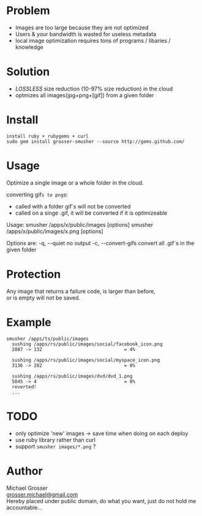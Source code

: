 Problem
=======
 - Images are too large because they are not optimized
 - Users & your bandwidth is wasted for useless metadata
 - local image optimization requires tons of programs / libaries / knowledge

Solution
========
 - *LOSSLESS* size reduction (10-97% size reduction) in the cloud
 - optmizes all images(jpg+png+[gif]) from a given folder

Install
=======
    install ruby + rubygems + curl
    sudo gem install grosser-smusher --source http://gems.github.com/

Usage
=====
Optimize a single image or a whole folder in the cloud.

converting gif`s to png`s:
 - called with a folder gif`s will not be converted
 - called on a singe .gif, it will be converted if it is optimizeable

Usage:
    smusher /apps/x/public/images [options]
    smusher /apps/x/public/images/x.png [options]

Options are:
    -q, --quiet                      no output
    -c, --convert-gifs               convert all .gif`s in the given folder


Protection
==========
Any image that returns a failure code, is larger than before,  
or is empty will not be saved.

Example
======
    smusher /apps/ts/public/images
      sushing /apps/rs/public/images/social/facebook_icon.png
      2887 -> 132                              = 4%

      sushing /apps/rs/public/images/social/myspace_icon.png
      3136 -> 282                              = 8%

      sushing /apps/rs/public/images/dvd/dvd_1.png
      5045 -> 4                                = 0%
      reverted!
      ...

TODO
====
 - only optimize 'new' images -> save time when doing on each deploy
 - use ruby library rather than curl
 - support `smusher images/*.png` ?

Author
======
Michael Grosser  
grosser.michael@gmail.com  
Hereby placed under public domain, do what you want, just do not hold me accountable...  